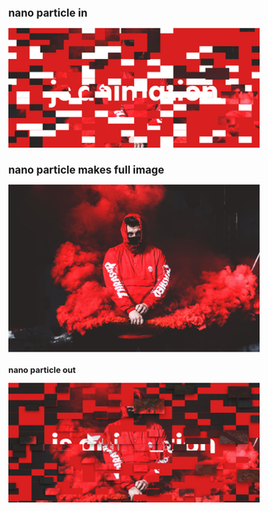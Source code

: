 ## nano particle in
![](Result1.png)
## nano particle makes full image
![](2.jpg)
### nano particle out
![](Result2.png)
